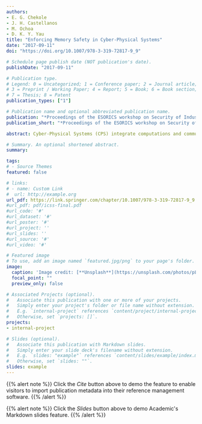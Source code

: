 ```yaml
---
authors:
- E. G. Chekole
- J. H. Castellanos
- M. Ochoa 
- D. K. Y. Yau
title: "Enforcing Memory Safety in Cyber-Physical Systems"
date: "2017-09-11"
doi: "https://doi.org/10.1007/978-3-319-72817-9_9"

# Schedule page publish date (NOT publication's date).
publishDate: "2017-09-11"

# Publication type.
# Legend: 0 = Uncategorized; 1 = Conference paper; 2 = Journal article;
# 3 = Preprint / Working Paper; 4 = Report; 5 = Book; 6 = Book section;
# 7 = Thesis; 8 = Patent
publication_types: ["1"]

# Publication name and optional abbreviated publication name.
publication: "*Proceedings of the ESORICS workshop on Security of Industrial Control Systems and Cyber-Physical Systems (CyberICPS), Springer*"
publication_short: "*Proceedings of the ESORICS workshop on Security of Industrial Control Systems and Cyber-Physical Systems (CyberICPS), Springer*"

abstract: Cyber-Physical Systems (CPS) integrate computations and communications with physical processes and are being widely adopted in various application areas. However, the increasing prevalence of cyber attacks targeting them poses a growing security concern. In particular, attacks exploiting memory-safety vulnerabilities constitute a major attack vector against CPS, because embedded systems often rely on unsafe but fast programming languages to meet their hard time constraints. A wide range of countermeasures has been developed to provide protection against these attacks. However, the most reliable countermeasures incur in high runtime overheads. In this work, we explore the applicability of strong countermeasures against memory-safety attacks in the context of realistic Industrial Control Systems (ICS). To this end, we design an experimental setup, based on a secure water treatment plant (SWaT) to empirically measure the memory safety overhead (MSO) caused by memory-safe compilation of the Programmable Logic Controller (PLC). We then quantify the tolerability of this overhead in terms of the expected real-time constraints of SWaT. Our results show high effectiveness of the security measure in detecting memory-safety violations and a MSO (197.86µs per scan-cycle) that is also tolerable for the SWaT simulation. We also discuss how different parameters impact the execution time of PLCs and the resulting absolute MSO.

# Summary. An optional shortened abstract.
summary: 

tags:
# - Source Themes
featured: false

# links:
# - name: Custom Link
#  url: http://example.org
url_pdf: https://link.springer.com/chapter/10.1007/978-3-319-72817-9_9
#url_pdf: pdf/icss-final.pdf
#url_code: '#'
#url_dataset: '#'
#url_poster: '#'
#url_project: ''
#url_slides: ''
#url_source: '#'
#url_video: '#'

# Featured image
# To use, add an image named `featured.jpg/png` to your page's folder. 
image:
  caption: 'Image credit: [**Unsplash**](https://unsplash.com/photos/pLCdAaMFLTE)'
  focal_point: ""
  preview_only: false

# Associated Projects (optional).
#   Associate this publication with one or more of your projects.
#   Simply enter your project's folder or file name without extension.
#   E.g. `internal-project` references `content/project/internal-project/index.md`.
#   Otherwise, set `projects: []`.
projects:
- internal-project

# Slides (optional).
#   Associate this publication with Markdown slides.
#   Simply enter your slide deck's filename without extension.
#   E.g. `slides: "example"` references `content/slides/example/index.md`.
#   Otherwise, set `slides: ""`.
slides: example
---
```


{{% alert note %}}
Click the *Cite* button above to demo the feature to enable visitors to import publication metadata into their reference management software.
{{% /alert %}}

{{% alert note %}}
Click the *Slides* button above to demo Academic's Markdown slides feature.
{{% /alert %}}

